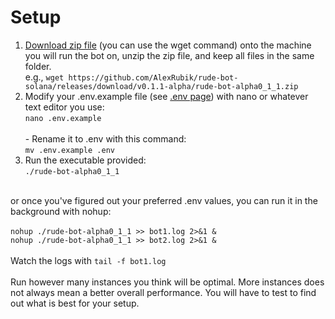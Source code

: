 # Setup

1. [Download zip file](https://github.com/AlexRubik/rude-bot-solana/releases) (you can use the wget command) onto the machine you will run the bot on, unzip the zip file, and keep all files in the same folder.\
   e.g., `wget https://github.com/AlexRubik/rude-bot-solana/releases/download/v0.1.1-alpha/rude-bot-alpha0_1_1.zip`
2. Modify your .env.example file (see [.env page](.env-file-less-than-v0.1.1-alpha.md)) with nano or whatever text editor you use: \
   `nano .env.example`\
   \
   \- Rename it to .env with this command: \
   `mv .env.example .env`
3. Run the executable provided:\
   `./rude-bot-alpha0_1_1`&#x20;

&#x20;\
or once you've figured out your preferred .env values, you can run it in the \
background with nohup:\
\
`nohup ./rude-bot-alpha0_1_1 >> bot1.log 2>&1 &`\
`nohup ./rude-bot-alpha0_1_1 >> bot2.log 2>&1 &`\
\
Watch the logs with `tail -f bot1.log`\
\
Run however many instances you think will be optimal. More instances does not always mean a better overall performance. You will have to test to find out what is best for your setup.
